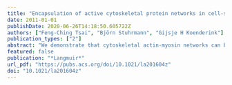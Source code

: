 ```yaml
---
title: "Encapsulation of active cytoskeletal protein networks in cell-sized liposomes"
date: 2011-01-01
publishDate: 2020-06-26T14:18:50.605722Z
authors: ["Feng-Ching Tsai", "Björn Stuhrmann", "Gijsje H Koenderink"]
publication_types: ["2"]
abstract: "We demonstrate that cytoskeletal actin-myosin networks can be encapsulated with high efficiency in giant liposomes by hydration of lipids in an agarose hydrogel. The liposomes have cell-sized diameters of 10-20 μm and a uniform actin content. We show by measurements of membrane fluorescence intensity and bending rigidity that the majority of liposomes are unilamellar. We further demonstrate that the actin network can be specifically anchored to the membrane by biotin-streptavidin linkages. These protein-filled liposomes are useful model systems for quantitative studies of the physical mechanisms by which the cytoskeleton actively controls cell shape and mechanics. In a broader context, this new preparation method should be widely applicable to encapsulation of proteins and polymers, for instance, to create polymer-reinforced liposomes for drug delivery."
featured: false
publication: "*Langmuir*"
url_pdf: "https://pubs.acs.org/doi/10.1021/la201604z"
doi: "10.1021/la201604z"
---
```


